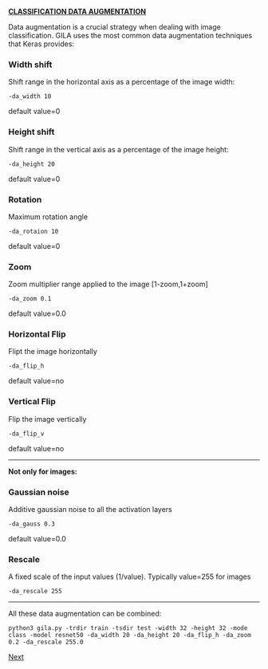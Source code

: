 <span style="text-decoration:underline;">**CLASSIFICATION DATA AUGMENTATION**<span>


Data augmentation is a crucial strategy when dealing with image classification. GILA uses the most common data augmentation techniques that Keras provides:

### Width shift

Shift range in the horizontal axis as a percentage of the image width:

~~~shell
-da_width 10
~~~

default value=0

### Height shift

Shift range in the vertical axis as a percentage of the image height:

~~~shell
-da_height 20
~~~

default value=0

### Rotation

Maximum rotation angle

~~~shell
-da_rotaion 10
~~~

default value=0

### Zoom

Zoom multiplier range applied to the image [1-zoom,1+zoom]

~~~shell
-da_zoom 0.1
~~~

default value=0.0

### Horizontal Flip

Flipt the image horizontally

~~~shell
-da_flip_h
~~~

default value=no

### Vertical Flip

Flip the image vertically

~~~shell
-da_flip_v
~~~

default value=no

***

**Not only for images:**

### Gaussian noise

Additive gaussian noise to all the activation layers

~~~shell
-da_gauss 0.3
~~~

default value=0.0

### Rescale

A fixed scale of the input values (1/value). Typically value=255 for images

~~~shell
-da_rescale 255
~~~

***

All these data augmentation can be combined:

~~~shell
python3 gila.py -trdir train -tsdir test -width 32 -height 32 -mode class -model resnet50 -da_width 20 -da_height 20 -da_flip_h -da_zoom 0.2 -da_rescale 255.0
~~~


[Next](https://rparedespalacios.github.io/GILA/class_examples/)
